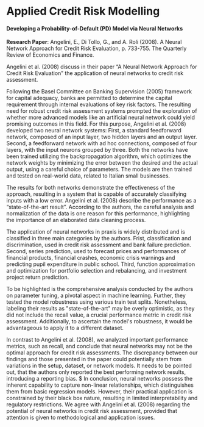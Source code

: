 # Applied Credit Risk Modelling 

#### Developing a Probability-of-Default (PD) Model via Neural Networks 

**Research Paper**: Angelini, E., Di Tollo, G., and A. Roli (2008). A Neural Network Approach for Credit Risk Evaluation, p. 733-755. The Quarterly Review of Economics and Finance.


Angelini et al. (2008) discuss in their paper “A Neural Network Approach for Credit Risk Evaluation” the application of neural networks to credit risk assessment. 

Following the Basel Committee on Banking Supervision (2005) framework for capital adequacy, banks are permitted to determine the capital requirement through internal evaluations of key risk factors. The resulting need for robust credit risk assessment systems prompted the exploration of whether more advanced models like an artificial neural network could yield promising outcomes in this field.
For this purpose, Angelini et al. (2008) developed two neural network systems: First, a standard feedforward network, composed of an input layer, two hidden layers and an output layer. Second, a feedforward network with ad hoc connections, composed of four layers, with the input neurons grouped by three. Both the networks have been trained utilizing the backpropagation algorithm, which optimizes the network weights by minimizing the error between the desired and the actual output, using a careful choice of parameters. The models are then trained and tested on real-world data, related to Italian small businesses. 

The results for both networks demonstrate the effectiveness of the approach, resulting in a system that is capable of accurately classifying inputs with a low error. Angelini et al. (2008) describe the performance as a “state-of-the-art result”. According to the authors, the careful analysis and normalization of the data is one reason for this performance, highlighting the importance of an elaborated data cleaning process. 

The application of neural networks in praxis is widely distributed and is classified in three main categories by the authors. Frist, classification and discrimination, used in credit risk assessment and bank failure prediction. Second, series prediction, used to forecast prices and performances of financial products, financial crashes, economic crisis warnings and predicting pupil expenditure in public school. Third, function approximation and optimization for portfolio selection and rebalancing, and investment project return prediction.

To be highlighted is the comprehensive analysis conducted by the authors on parameter tuning, a pivotal aspect in machine learning. Further, they tested the model robustness using various train test splits. Nonetheless, labeling their results as "state-of-the-art" may be overly optimistic, as they did not include the recall value, a crucial performance metric in credit risk assessment. Additionally, to ascertain the model's robustness, it would be advantageous to apply it to a different dataset. 

In contrast to Angelini et al. (2008), we analyzed important performance metrics, such as recall, and conclude that neural networks may not be the optimal approach for credit risk assessments. The discrepancy between our findings and those presented in the paper could potentially stem from variations in the setup, dataset, or network models. It needs to be pointed out, that the authors only reported the best performing network results, introducing a reporting bias.
$
In conclusion, neural networks possess the inherent capability to capture non-linear relationships, which distinguishes them from basic regression models. However, their practical application is constrained by their black box nature, resulting in limited interpretability and regulatory restrictions. We agree with Angelini et al. (2008) regarding the potential of neural networks in credit risk assessment, provided that attention is given to methodological and application issues.
